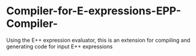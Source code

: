 # Compiler-for-E-expressions-EPP-Compiler-
Using the E++ expression evaluator, this is an extension for compiling and generating code for input E++ expressions
